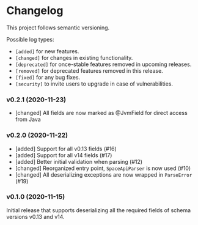 # Changelog

This project follows semantic versioning.

Possible log types:

- `[added]` for new features.
- `[changed]` for changes in existing functionality.
- `[deprecated]` for once-stable features removed in upcoming releases.
- `[removed]` for deprecated features removed in this release.
- `[fixed]` for any bug fixes.
- `[security]` to invite users to upgrade in case of vulnerabilities.

### v0.2.1 (2020-11-23)

- [changed] All fields are now marked as @JvmField for direct access from Java

### v0.2.0 (2020-11-22)

- [added] Support for all v0.13 fields (#16)
- [added] Support for all v14 fields (#17)
- [added] Better initial validation when parsing (#12)
- [changed] Reorganized entry point, `SpaceApiParser` is now used (#10)
- [changed] All deserializing exceptions are now wrapped in `ParseError` (#19)

### v0.1.0 (2020-11-15)

Initial release that supports deserializing all the required fields of schema
versions v0.13 and v14.
